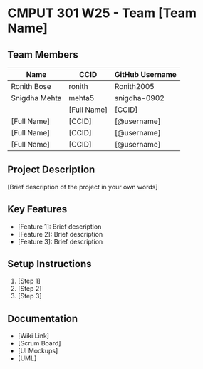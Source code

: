 # CMPUT 301 W25 - Team [Team Name]

## Team Members

| Name        | CCID   | GitHub Username |
| ----------- | ------ | --------------- |
| Ronith Bose | ronith | Ronith2005     |
| Snigdha Mehta | mehta5 | snigdha-0902     |
||[Full Name] | [CCID] | [@username]     | 
| [Full Name] | [CCID] | [@username]     |
| [Full Name] | [CCID] | [@username]     |
| [Full Name] | [CCID] | [@username]     |

## Project Description

[Brief description of the project in your own words]

## Key Features

- [Feature 1]: Brief description
- [Feature 2]: Brief description
- [Feature 3]: Brief description

## Setup Instructions

1. [Step 1]
2. [Step 2]
3. [Step 3]

## Documentation

- [Wiki Link]
- [Scrum Board]
- [UI Mockups]
- [UML]
